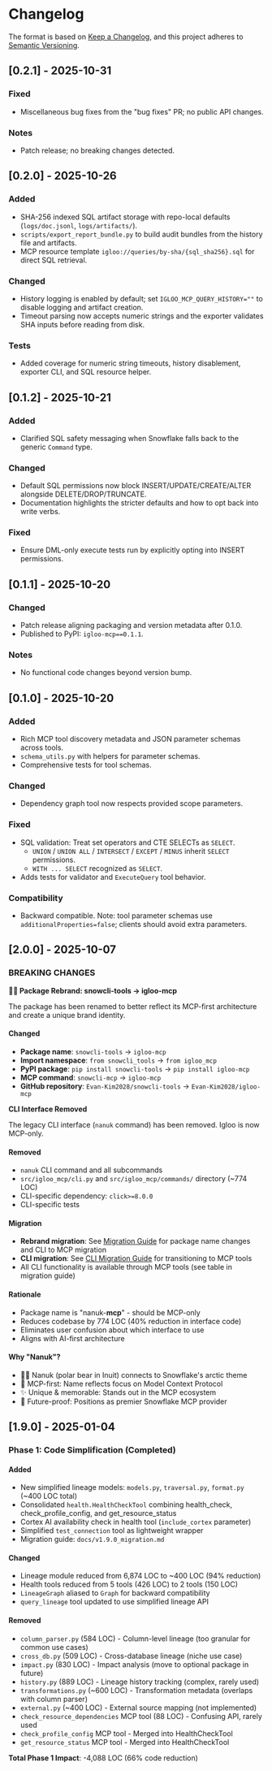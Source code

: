 # Changelog

The format is based on [Keep a Changelog](https://keepachangelog.com/en/1.0.0/),
and this project adheres to [Semantic Versioning](https://semver.org/spec/v2.0.0.html).

## [0.2.1] - 2025-10-31

### Fixed
- Miscellaneous bug fixes from the "bug fixes" PR; no public API changes.

### Notes
- Patch release; no breaking changes detected.

## [0.2.0] - 2025-10-26

### Added
- SHA-256 indexed SQL artifact storage with repo-local defaults (`logs/doc.jsonl`, `logs/artifacts/`).
- `scripts/export_report_bundle.py` to build audit bundles from the history file and artifacts.
- MCP resource template `igloo://queries/by-sha/{sql_sha256}.sql` for direct SQL retrieval.

### Changed
- History logging is enabled by default; set `IGLOO_MCP_QUERY_HISTORY=""` to disable logging and artifact creation.
- Timeout parsing now accepts numeric strings and the exporter validates SHA inputs before reading from disk.

### Tests
- Added coverage for numeric string timeouts, history disablement, exporter CLI, and SQL resource helper.

## [0.1.2] - 2025-10-21

### Added
- Clarified SQL safety messaging when Snowflake falls back to the generic `Command` type.

### Changed
- Default SQL permissions now block INSERT/UPDATE/CREATE/ALTER alongside DELETE/DROP/TRUNCATE.
- Documentation highlights the stricter defaults and how to opt back into write verbs.

### Fixed
- Ensure DML-only execute tests run by explicitly opting into INSERT permissions.

## [0.1.1] - 2025-10-20

### Changed
- Patch release aligning packaging and version metadata after 0.1.0.
- Published to PyPI: `igloo-mcp==0.1.1`.

### Notes
- No functional code changes beyond version bump.

## [0.1.0] - 2025-10-20

### Added
- Rich MCP tool discovery metadata and JSON parameter schemas across tools.
- `schema_utils.py` with helpers for parameter schemas.
- Comprehensive tests for tool schemas.

### Changed
- Dependency graph tool now respects provided scope parameters.

### Fixed
- SQL validation: Treat set operators and CTE SELECTs as `SELECT`.
  - `UNION` / `UNION ALL` / `INTERSECT` / `EXCEPT` / `MINUS` inherit `SELECT` permissions.
  - `WITH ... SELECT` recognized as `SELECT`.
- Adds tests for validator and `ExecuteQuery` tool behavior.

### Compatibility
- Backward compatible. Note: tool parameter schemas use `additionalProperties=false`; clients should avoid extra parameters.

## [2.0.0] - 2025-10-07

### BREAKING CHANGES

**🐻‍❄️ Package Rebrand: snowcli-tools → igloo-mcp**

The package has been renamed to better reflect its MCP-first architecture and create a unique brand identity.

#### Changed
- **Package name**: `snowcli-tools` → `igloo-mcp`
- **Import namespace**: `from snowcli_tools` → `from igloo_mcp`
- **PyPI package**: `pip install snowcli-tools` → `pip install igloo-mcp`
- **MCP command**: `snowcli-mcp` → `igloo-mcp`
- **GitHub repository**: `Evan-Kim2028/snowcli-tools` → `Evan-Kim2028/igloo-mcp`

**CLI Interface Removed**

The legacy CLI interface (`nanuk` command) has been removed. Igloo is now MCP-only.

#### Removed
- `nanuk` CLI command and all subcommands
- `src/igloo_mcp/cli.py` and `src/igloo_mcp/commands/` directory (~774 LOC)
- CLI-specific dependency: `click>=8.0.0`
- CLI-specific tests

#### Migration
- **Rebrand migration**: See [Migration Guide](docs/migration-guide.md) for package name changes and CLI to MCP migration
- **CLI migration**: See [CLI Migration Guide](docs/cli-to-mcp-migration.md) for transitioning to MCP tools
- All CLI functionality is available through MCP tools (see table in migration guide)

#### Rationale
- Package name is "nanuk-**mcp**" - should be MCP-only
- Reduces codebase by 774 LOC (40% reduction in interface code)
- Eliminates user confusion about which interface to use
- Aligns with AI-first architecture

#### Why "Nanuk"?
- 🐻‍❄️ Nanuk (polar bear in Inuit) connects to Snowflake's arctic theme
- 🎯 MCP-first: Name reflects focus on Model Context Protocol
- ✨ Unique & memorable: Stands out in the MCP ecosystem
- 🚀 Future-proof: Positions as premier Snowflake MCP provider

## [1.9.0] - 2025-01-04

### Phase 1: Code Simplification (Completed)

#### Added
- New simplified lineage models: `models.py`, `traversal.py`, `format.py` (~400 LOC total)
- Consolidated `health.HealthCheckTool` combining health_check, check_profile_config, and get_resource_status
- Cortex AI availability check in health tool (`include_cortex` parameter)
- Simplified `test_connection` tool as lightweight wrapper
- Migration guide: `docs/v1.9.0_migration.md`

#### Changed
- Lineage module reduced from 6,874 LOC to ~400 LOC (94% reduction)
- Health tools reduced from 5 tools (426 LOC) to 2 tools (150 LOC)
- `LineageGraph` aliased to `Graph` for backward compatibility
- `query_lineage` tool updated to use simplified lineage API

#### Removed
- `column_parser.py` (584 LOC) - Column-level lineage (too granular for common use cases)
- `cross_db.py` (509 LOC) - Cross-database lineage (niche use case)
- `impact.py` (830 LOC) - Impact analysis (move to optional package in future)
- `history.py` (889 LOC) - Lineage history tracking (complex, rarely used)
- `transformations.py` (~600 LOC) - Transformation metadata (overlaps with column parser)
- `external.py` (~400 LOC) - External source mapping (not implemented)
- `check_resource_dependencies` MCP tool (88 LOC) - Confusing API, rarely used
- `check_profile_config` MCP tool - Merged into HealthCheckTool
- `get_resource_status` MCP tool - Merged into HealthCheckTool

**Total Phase 1 Impact**: -4,088 LOC (66% code reduction)
